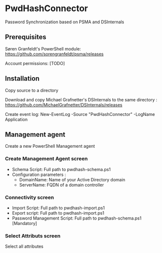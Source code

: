# PwdHashConnector
Password Synchronization based on PSMA and DSInternals 


## Prerequisites
Søren Granfeldt's PowerShell module: https://github.com/sorengranfeldt/psma/releases

Account permissions:
[TODO]

## Installation
Copy source to a directory

Download and copy Michael Grafnetter's DSInternals to the same directory : https://github.com/MichaelGrafnetter/DSInternals/releases

Create event log:
New-EventLog -Source "PwdHashConnector" -LogName Application

## Management agent
Create a new PowerShell Management agent 

### Create Management Agent screen
* Schema Script: Full path to pwdhash-schema.ps1
* Configuration parameters :
  * DomainName: Name of your Active Directory domain
  * ServerName: FQDN of a domain controller

### Connectivity screen
* Import Script: Full path to pwdhash-import.ps1
* Export script: Full path to pwdhash-import.ps1
* Password Management Script: Full path to pwdhash-schema.ps1 [Mandatory]

### Select Attributs screen
Select all attributes
